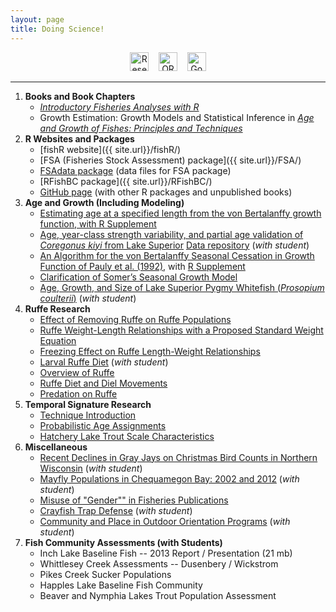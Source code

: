 ```yaml
---
layout: page
title: Doing Science!
---
```


<div align="center">
<a href="https://www.researchgate.net/profile/Derek_Ogle/" target="_blank"><img src="img/researchgate.png" alt="Research Gate" height="30"></a> &nbsp;&nbsp; <a href="http://orcid.org/0000-0002-0370-9299" target="_blank"><img src="img/ORCID.png" alt="ORCID" height="30"></a> &nbsp;&nbsp; <a href="http://scholar.google.com/citations?user=Xt9IgGkAAAAJ" target="_blank"><img src="img/GoogleScholar.jpg" alt="Google Scholar" height="30"></a>
</div>

----

1. **Books and Book Chapters**
    * [*Introductory Fisheries Analyses with R*]({{site.url}}/IFAR/)
    * Growth Estimation: Growth Models and Statistical Inference in [*Age and Growth of Fishes: Principles and Techniques*](https://fisheries.org/bookstore/all-titles/professional-and-trade/55078c/)
1. **R Websites and Packages**
    * [fishR website]({{ site.url}}/fishR/)
    * [FSA (Fisheries Stock Assessment) package]({{ site.url}}/FSA/)
    * [FSAdata package](https://github.com/droglenc/FSAdata) (data files for FSA package)
    * [RFishBC package]({{ site.url}}/RFishBC/)
    * [GitHub page](https://github.com/droglenc) (with other R packages and unpublished books)
1. **Age and Growth (Including Modeling)**
    * [Estimating age at a specified length from the von Bertalanffy growth function, with R Supplement](resources/pubs/OgleIsermann_2017.pdf)
    * [Age, year-class strength variability, and partial age validation of *Coregonus kiyi* from Lake Superior](resources/pubs/Lepak_et_al_2017.pdf) [Data repository](https://www.sciencebase.gov/catalog/item/59a423afe4b077f005673262) (*with student*)
    * [An Algorithm for the von Bertalanffy Seasonal Cessation in Growth Function of Pauly et al. (1992)](resources/pubs/Ogle_2017_PaulyetalModel.pdf), with [R Supplement](resources/pubs/SeasonalGrowth_Analysis.R) 
    * [Clarification of Somer’s Seasonal Growth Model](resources/pubs/Garcia-Berthou_etal_RFBF12.pdf)
    * [Age, Growth, and Size of Lake Superior Pygmy Whitefish (*Prosopium coulterii*)](resources/pubs/Stewart_et_al_2016.pdf) (*with student*)
1. **Ruffe Research**
    * [Effect of Removing Ruffe on Ruffe Populations](resources/pubs/CzypinskiOgle_2011.pdf)
    * [Ruffe Weight-Length Relationships with a Proposed Standard Weight Equation](resources/pubs/OgleWinfield2009.pdf)
    * [Freezing Effect on Ruffe Length-Weight Relationships](resources/pubs/Ogle_2009.pdf)
    * [Larval Ruffe Diet](resources/pubs/Ogle_et_al_2004.pdf) (*with student*)
    * [Overview of Ruffe](resources/pubs/Ogle_1998.pdf)
    * [Ruffe Diet and Diel Movements](resources/pubs/Ogle_et_al_1995.pdf)
    * [Predation on Ruffe](resources/pubs/Ogle_et_al_1996a.pdf)
1. **Temporal Signature Research**
    * [Technique Introduction](resources/pubs/Ogle_et_al_1994.pdf)
    * [Probabilistic Age Assignments](resources/pubs/Ogle_et_al_1996b.pdf)
    * [Hatchery Lake Trout Scale Characteristics](resources/pubs/Ogle_Spangler_1996.pdf)
1. **Miscellaneous**
    * [Recent Declines in Gray Jays on Christmas Bird Counts in Northern Wisconsin](resources/pubs/Menebroeker_et_al_2016.pdf) (*with student*)
    * [Mayfly Populations in Chequamegon Bay: 2002 and 2012](resources/pubs/Brunk_et_al_2014.pdf)  (*with student*)
    * [Misuse of "Gender"" in Fisheries Publications](resources/pubs/OgleSchanning_2012.pdf)
    * [Crayfish Trap Defense](resources/pubs/OgleKret_JFE_Web.pdf) (*with student*)
    * [Community and Place in Outdoor Orientation Programs](resources/pubs/Austin_etal_2010.pdf) (*with student*)
1. **Fish Community Assessments (with Students)**
    * Inch Lake Baseline Fish  -- 2013 Report / Presentation (21 mb)
    * Whittlesey Creek Assessments -- Dusenbery / Wickstrom
    * Pikes Creek Sucker Populations
    * Happles Lake Baseline Fish Community
    * Beaver and Nymphia Lakes Trout Population Assessment
